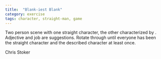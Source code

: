 ```yaml
---
title:  "Blank-iest Blank"
category: exercise
tags: character, straight-man, game
---
```

Two person scene with one straight character, the other characterized by <adjective> <job>.
Adjective and job are suggestions.
Rotate through until everyone has been the straight character and the described character at least once.

Chris Stoker

